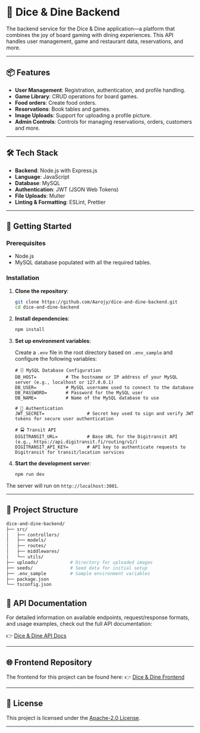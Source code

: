 # 🎲 Dice & Dine Backend

The backend service for the Dice & Dine application—a platform that combines the joy of board gaming with dining experiences. This API handles user management, game and restaurant data, reservations, and more.

---

## 📦 Features

* **User Management**: Registration, authentication, and profile handling.
* **Game Library**: CRUD operations for board games.
* **Food orders**: Create food orders.
* **Reservations**: Book tables and games.
* **Image Uploads**: Support for uploading a profile picture.
* **Admin Controls**: Controls for managing reservations, orders, customers and more.

---

## 🛠️ Tech Stack

* **Backend**: Node.js with Express.js
* **Language**: JavaScript
* **Database**: MySQL
* **Authentication**: JWT (JSON Web Tokens)
* **File Uploads**: Multer
* **Linting & Formatting**: ESLint, Prettier

---

## 🚀 Getting Started

### Prerequisites

* Node.js
* MySQL database populated with all the required tables.

### Installation

1. **Clone the repository**:

   ```bash
   git clone https://github.com/Aarojy/dice-and-dine-backend.git
   cd dice-and-dine-backend
   ```



2. **Install dependencies**:

   ```bash
   npm install
   ```



3. **Set up environment variables**:

   Create a `.env` file in the root directory based on `.env_sample` and configure the following variables:

   ```env
   # 🗄️ MySQL Database Configuration
   DB_HOST=           # The hostname or IP address of your MySQL server (e.g., localhost or 127.0.0.1)
   DB_USER=           # MySQL username used to connect to the database
   DB_PASSWORD=       # Password for the MySQL user
   DB_NAME=           # Name of the MySQL database to use

   # 🔐 Authentication
   JWT_SECRET=                # Secret key used to sign and verify JWT tokens for secure user authentication

   # 🚍 Transit API
   DIGITRANSIT_URL=           # Base URL for the Digitransit API (e.g., https://api.digitransit.fi/routing/v1/)
   DIGITRANSIT_API_KEY=       # API key to authenticate requests to Digitransit for transit/location services
   ```



4. **Start the development server**:

   ```bash
   npm run dev
   ```



The server will run on `http://localhost:3001`.

---

## 📁 Project Structure

```bash
dice-and-dine-backend/
├── src/
│   ├── controllers/
│   ├── models/
│   ├── routes/
│   ├── middlewares/
│   └── utils/
├── uploads/            # Directory for uploaded images
├── seeds/              # Seed data for initial setup
├── .env_sample         # Sample environment variables
├── package.json
└── tsconfig.json

```

## 📖 API Documentation

For detailed information on available endpoints, request/response formats, and usage examples, check out the full API documentation:

👉 [Dice & Dine API Docs]((https://users.metropolia.fi/~aarojy/root/project-apidocs/))


---


## 🌐 Frontend Repository

The frontend for this project can be found here:
👉 [Dice & Dine Frontend](https://github.com/WelehoBRUDER/dice-and-dine-frontend)

---

## 📄 License

This project is licensed under the [Apache-2.0 License](LICENSE).

---

